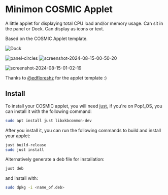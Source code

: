 # Minimon COSMIC Applet

A little applet for displaying total CPU load and/or memory usage. Can sit in the panel or Dock. Can display as icons or text.  

Based on the COSMIC Applet template.

![Dock](https://github.com/user-attachments/assets/a0314649-3ffd-49a6-88cb-ae655a293977)

![panel-circles](https://github.com/user-attachments/assets/5ad4fa80-d461-4cd3-aa92-ea25a09339d3)
![screenshot-2024-08-15-00-50-20](https://github.com/user-attachments/assets/4a99da4b-326d-4462-8430-154335390096)

![screenshot-2024-08-15-01-02-19](https://github.com/user-attachments/assets/c1e8bc40-d678-44d0-ae6e-e3036102f4a1)

Thanks to [@edfloreshz](https://github.com/edfloreshz) for the applet template :)

## Install

To install your COSMIC applet, you will need [just](https://github.com/casey/just), if you're on Pop!\_OS, you can install it with the following command:

```sh
sudo apt install just libxkbcommon-dev
```

After you install it, you can run the following commands to build and install your applet:

```sh
just build-release
sudo just install
```

Alternatively generate a deb file for installation:

```sh
just deb
```
and install with:

```sh
sudo dpkg -i <name_of.deb>
```


